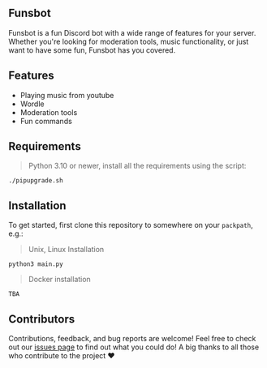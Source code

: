 ## Funsbot

Funsbot is a fun Discord bot with a wide range of features for your server. Whether you're looking for moderation tools, music functionality, or just want to have some fun, Funsbot has you covered.

## Features
- Playing music from youtube
- Wordle
- Moderation tools
- Fun commands

## Requirements
> Python 3.10 or newer, install all the requirements using the script:

```shell
./pipupgrade.sh
```

## Installation 
To get started, first clone this repository to somewhere on your `packpath`, e.g.:

> Unix, Linux Installation

```shell
python3 main.py
```

> Docker installation

```shell
TBA
```

## Contributors
Contributions, feedback, and bug reports are welcome! Feel free to check out our [issues page](https://github.com/Funshayoo/Funsbot/issues) to find out what you could do! A big thanks to all those who contribute to the project ❤


